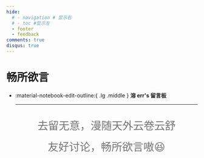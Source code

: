```yaml
---
hide:
  # - navigation # 显示右
  # - toc #显示左
  - footer
  - feedback
comments: true
disqus: true
---
```

# 畅所欲言  


    
<div class="grid cards" markdown>

-   :material-notebook-edit-outline:{ .lg .middle } __溶 err's 留言板__

    ---
    <p style="font-size: 28px; line-height: 2; color: #757575; text-align: center;">去留无意，漫随天外云卷云舒<br>友好讨论，畅所欲言嗷😆</p>
        

</div>
    
    



